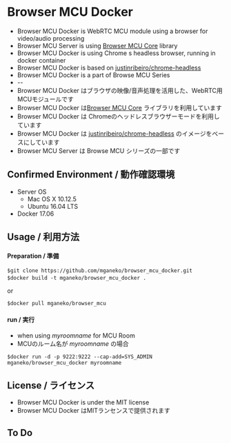 # Browser MCU Docker

* Browser MCU Docker is WebRTC MCU module using a browser for video/audio processing
* Browser MCU Server is using [Browser MCU Core](https://github.com/mganeko/browser_mcu_core) library 
* Browser MCU Docker is using Chrome s headless browser, running in docker container
* Browser MCU Docker is based on [justinribeiro/chrome-headless](https://hub.docker.com/r/justinribeiro/chrome-headless/)
* Browser MCU Docker is a part of Browse MCU Series
* --
* Browser MCU Docker はブラウザの映像/音声処理を活用した、WebRTC用MCUモジュールです
* Browser MCU Docker は[Browser MCU Core](https://github.com/mganeko/browser_mcu_core) ライブラリを利用しています
* Browser MCU Docker は Chromeのヘッドレスブラウザーモードを利用しています
* Browser MCU Docker は [justinribeiro/chrome-headless](https://hub.docker.com/r/justinribeiro/chrome-headless/) のイメージをベースにしています
* Browser MCU Server は Browse MCU シリーズの一部です

## Confirmed Environment / 動作確認環境

* Server OS
  * Mac OS X 10.12.5
  * Ubuntu 16.04 LTS
* Docker 17.06


## Usage / 利用方法

#### Preparation / 準備

```
$git clone https://github.com/mganeko/browser_mcu_docker.git
$docker build -t mganeko/browser_mcu_docker .　
```

or 

```
$docker pull mganeko/browser_mcu
```

#### run / 実行

* when using _myroomname_ for MCU Room
* MCUのルーム名が _myroomname_ の場合

```
$docker run -d -p 9222:9222 --cap-add=SYS_ADMIN mganeko/browser_mcu_docker myroomname
```


## License / ライセンス

* Browser MCU Docker is under the MIT license
* Browser MCU Docker はMITランセンスで提供されます

## To Do
